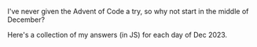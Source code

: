 I've never given the Advent of Code a try, so why not start in the middle of December? 

Here's a collection of my answers (in JS) for each day of Dec 2023.
